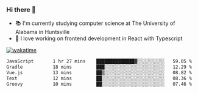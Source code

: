 ### Hi there 👋

- 📚 I'm currently studying computer science at The University of Alabama in Huntsville
- 🔭 I love working on frontend development in React with Typescript

[![wakatime](https://wakatime.com/badge/user/b5c44ac9-032b-4e67-a6d5-1044b80d90bd.svg)](https://wakatime.com/@b5c44ac9-032b-4e67-a6d5-1044b80d90bd)

<!--START_SECTION:waka-->

```txt
JavaScript       1 hr 27 mins    ██████████████▓░░░░░░░░░░   59.05 %
Gradle           18 mins         ███░░░░░░░░░░░░░░░░░░░░░░   12.29 %
Vue.js           13 mins         ██▒░░░░░░░░░░░░░░░░░░░░░░   08.82 %
Text             12 mins         ██░░░░░░░░░░░░░░░░░░░░░░░   08.36 %
Groovy           10 mins         ██░░░░░░░░░░░░░░░░░░░░░░░   07.46 %
```

<!--END_SECTION:waka-->

<!--
**salsajeries/salsajeries** is a ✨ _special_ ✨ repository because its `README.md` (this file) appears on your GitHub profile.

Here are some ideas to get you started:

- 🔭 I’m currently working on ...
- 🌱 I’m currently learning ...
- 👯 I’m looking to collaborate on ...
- 🤔 I’m looking for help with ...
- 💬 Ask me about ...
- 📫 How to reach me: ...
- 😄 Pronouns: ...
- ⚡ Fun fact: ...
-->
